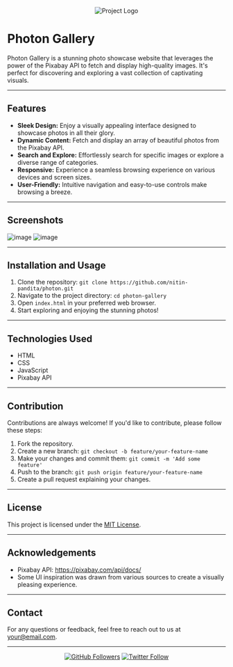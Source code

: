 <p align="center">
  <img src="https://github.com/nitin-pandita/Photon/assets/91310284/bcd97bd0-281c-41f0-a165-9486782424b6" alt="Project Logo">
</p>

# Photon Gallery

Photon Gallery is a stunning photo showcase website that leverages the power of the Pixabay API to fetch and display high-quality images. It's perfect for discovering and exploring a vast collection of captivating visuals.

---

## Features

- **Sleek Design:** Enjoy a visually appealing interface designed to showcase photos in all their glory.
- **Dynamic Content:** Fetch and display an array of beautiful photos from the Pixabay API.
- **Search and Explore:** Effortlessly search for specific images or explore a diverse range of categories.
- **Responsive:** Experience a seamless browsing experience on various devices and screen sizes.
- **User-Friendly:** Intuitive navigation and easy-to-use controls make browsing a breeze.

---

## Screenshots

<!-- Add screenshots of your website in action -->
![image](https://github.com/nitin-pandita/Photon/assets/91310284/ae57713a-2d1c-4ce9-996d-0ecfd9c24e78)
![image](https://github.com/nitin-pandita/Photon/assets/91310284/471432be-34ef-45ee-a9df-0e99ea324dda)

---

## Installation and Usage

1. Clone the repository: `git clone https://github.com/nitin-pandita/photon.git`
2. Navigate to the project directory: `cd photon-gallery`
3. Open `index.html` in your preferred web browser.
4. Start exploring and enjoying the stunning photos!

---

## Technologies Used

- HTML
- CSS
- JavaScript
- Pixabay API

---

## Contribution

Contributions are always welcome! If you'd like to contribute, please follow these steps:

1. Fork the repository.
2. Create a new branch: `git checkout -b feature/your-feature-name`
3. Make your changes and commit them: `git commit -m 'Add some feature'`
4. Push to the branch: `git push origin feature/your-feature-name`
5. Create a pull request explaining your changes.

---

## License

This project is licensed under the [MIT License](LICENSE).

---

## Acknowledgements

- Pixabay API: https://pixabay.com/api/docs/
- Some UI inspiration was drawn from various sources to create a visually pleasing experience.

---

## Contact

For any questions or feedback, feel free to reach out to us at your@email.com.

---

<p align="center">
  <a href="https://github.com/yourusername" target="_blank"><img alt="GitHub Followers" src="https://img.shields.io/github/followers/yourusername?style=social"></a>
  <a href="https://twitter.com/yourtwitter" target="_blank"><img alt="Twitter Follow" src="https://img.shields.io/twitter/follow/yourtwitter?style=social"></a>
</p>
